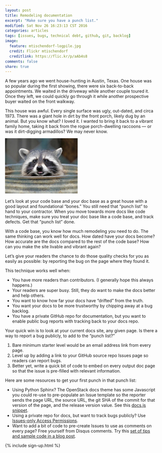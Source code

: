 ```yaml
---
layout: post
title: Remodeling documentation
excerpt: "Make sure you have a punch list."
modified: Sat Nov 26 16:23:13 CST 2016
categories: articles
tags: [issues, bugs, technical debt, github, git, backlog]
image:
  feature: mtischendorf-logpile.jpg
  credit: Flickr mtischendorf
  creditlink: https://flic.kr/p/aAb4s8
comments: false
share: true
---
```


A few years ago we went house-hunting in Austin, Texas. One house was so popular during the first showing, there were six back-to-back appointments. We waited in the driveway while another couple toured it. Once they left, we could quickly go through it while another prospective buyer waited on the front walkway.

This house was awful. Every single surface was ugly, out-dated, and circa 1973. There was a giant hole in dirt by the front porch, likely dug by an animal. But you know what? I loved it. I wanted to bring it back to a vibrant family home, taking it back from the rogue porch-dwelling raccoons &mdash; or was it dirt-digging armadillos? We may never know.

![Raccoon visiting](../../images/trikersticks-raccoon.jpg "Raccoon visiting")

Let’s look at your code base and your doc base as a great house with a good layout and foundational “bones.” You still need that “punch list” to hand to your contractor. When you move towards more docs like code techniques, make sure you treat your doc base like a code base, and track defects. Get that “punch list” done.

With a code base, you know how much remodeling you need to do. The same thinking can work well for docs. How dated have your docs become? How accurate are the docs compared to the rest of the code base? How can you make the site livable and vibrant again? 

Let’s give your readers the chance to do those quality checks for you as easily as possible: by reporting the bug on the page where they found it.

This technique works well when:

* You have more readers than contributors. (I generally hope this always happens.)
* Your readers are super busy. Still, they do want to make the docs better and help others.
* You want to know how far your docs have “drifted” from the truth.
* You want your docs to be more trustworthy by chipping away at a bug backlog.
* You have a private GitHub repo for documentation, but you want to enable public bug reports with tracking back to your docs repo.

Your quick win is to look at your current docs site, any given page. Is there a way to report a bug publicly, to add to the “punch list?” 

1. Bare minimum starter level would be an email address link from every page. 
1. Level up by adding a link to your GitHub source repo Issues page so readers can report bugs. 
1. Better yet, write a quick bit of code to embed on every output doc page so that the issue is pre-filled with relevant information. 

Here are some resources to get your first punch in that punch list:

* Using Python Sphinx? The OpenStack docs theme has some Javascript you could re-use to pre-populate an Issue template so the reporter sends the page URL, the source URL, the git SHA of the commit for that version of the page, and the release version value. See this [docs.js snippet](https://github.com/openstack/openstackdocstheme/blob/master/openstackdocstheme/theme/openstackdocs/static/js/docs.js#L119).
* Using a private repo for docs, but want to track bugs publicly? Use [Issues-only Access Permissions](https://help.github.com/articles/issues-only-access-permissions/).
* Want to add a bit of code to pre-create Issues to use as comments on every page? Free yourself from Disqus comments. Try this [set of tips and sample code in a blog post](http://zpbappi.com/jekyll-with-tags-archive-and-comments-in-github-pages/).


{% include sign-up.html %}
